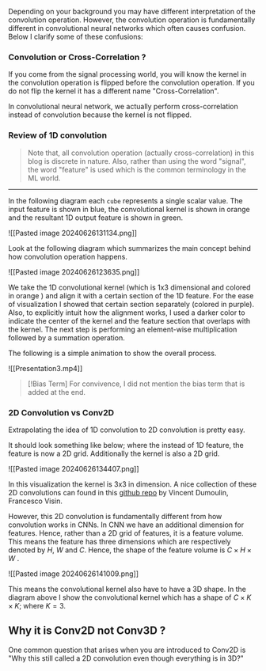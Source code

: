 Depending on your background you may have different interpretation of the convolution operation. However, the convolution operation is fundamentally different in convolutional neural networks which often causes confusion. Below I clarify some of these confusions:

### Convolution or Cross-Correlation ?

If you come from the signal processing world, you will know the kernel in the convolution operation is flipped before the convolution operation. If you do not flip the kernel it has a different name "Cross-Correlation". 

In convolutional neural network, we actually perform cross-correlation instead of convolution because the kernel is not flipped.

### Review of 1D convolution

>Note that, all convolution operation (actually cross-correlation) in this blog is discrete in nature. Also, rather than using the word "signal", the word "feature" is used which is the common terminology in the ML world.

-------------

In the following diagram each `cube` represents a single scalar value.  The input feature is shown in blue, the convolutional kernel is shown in orange and the resultant 1D output feature is shown in green.

![[Pasted image 20240626131134.png]]

Look at the following diagram which summarizes the main concept behind how convolution operation happens.

![[Pasted image 20240626123635.png]]

We take the 1D convolutional kernel (which is 1x3 dimensional and colored in orange ) and align it with a certain section of the 1D feature. For the ease of visualization I showed that certain section separately (colored in purple). Also, to explicitly intuit how the alignment works, I used a darker color to indicate the center of the kernel and the feature section that overlaps with the kernel. The next step is performing an element-wise multiplication followed by a summation operation.

The following is a simple animation to show the overall process.

![[Presentation3.mp4]]

> [!Bias Term]
> For convivence, I did not mention the bias term that is added at the end. 

### 2D Convolution vs Conv2D

Extrapolating the idea of 1D convolution to 2D convolution is pretty easy.

It should look something like below; where the instead of 1D feature, the feature is now a 2D grid. Additionally the kernel is also a 2D grid. 

![[Pasted image 20240626134407.png]]

In this visualization the kernel is  3x3 in dimension. A nice collection of these 2D convolutions can found in this [github repo](https://github.com/vdumoulin/conv_arithmetic) by Vincent Dumoulin, Francesco Visin.

However, this 2D convolution is fundamentally different from how convolution works in CNNs. In CNN we have an additional dimension for features. Hence, rather than a 2D grid of features, it is a feature volume. This means the feature has three dimensions which are respectively  denoted by $H$, $W$ and $C$.  Hence, the shape of the feature volume is  $C \times H \times W$ .

![[Pasted image 20240626141009.png]]

This means the convolutional kernel also have to have a 3D shape. In the diagram above I show the convolutional kernel which has a shape of  $C \times K \times K$; where $K=3$.

## Why it is Conv2D not Conv3D ?

One common question that arises when you are introduced to Conv2D is  "Why this still called a 2D convolution even though everything is in 3D?"
